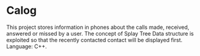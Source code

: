 # Calog
This project stores information in phones about the calls made, received, answered or missed by a user. The concept of Splay Tree Data structure is exploited so that the recently contacted contact will be displayed first. Language: C++.
